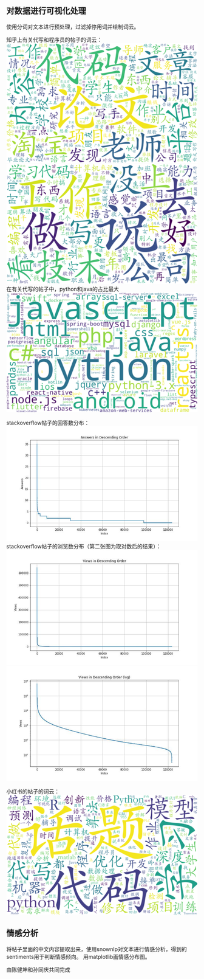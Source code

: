 ## 对数据进行可视化处理
使用分词对文本进行预处理，过滤掉停用词并绘制词云。

知乎上有关代写和程序员的帖子的词云：
![](program_ghostwriting_wordcloud.png)
![](programmer_wordcloud.png)
在有关代写的帖子中，python和java的占比最大
![](wordcloud_output.png)

stackoverflow帖子的回答数分布：
![](chart_answers.jpg)
stackoverflow帖子的浏览数分布（第二张图为取对数后的结果）：
![](chart_views.jpg)
![](chart_views_log.jpg)

小红书的帖子的词云：
![](xhs_daixie_wordcloud.png)

## 情感分析
将帖子里面的中文内容提取出来，使用snownlp对文本进行情感分析，得到的sentiments用于判断情感倾向。
用matplotlib画情感分布图。

由陈健坤和孙同庆共同完成
